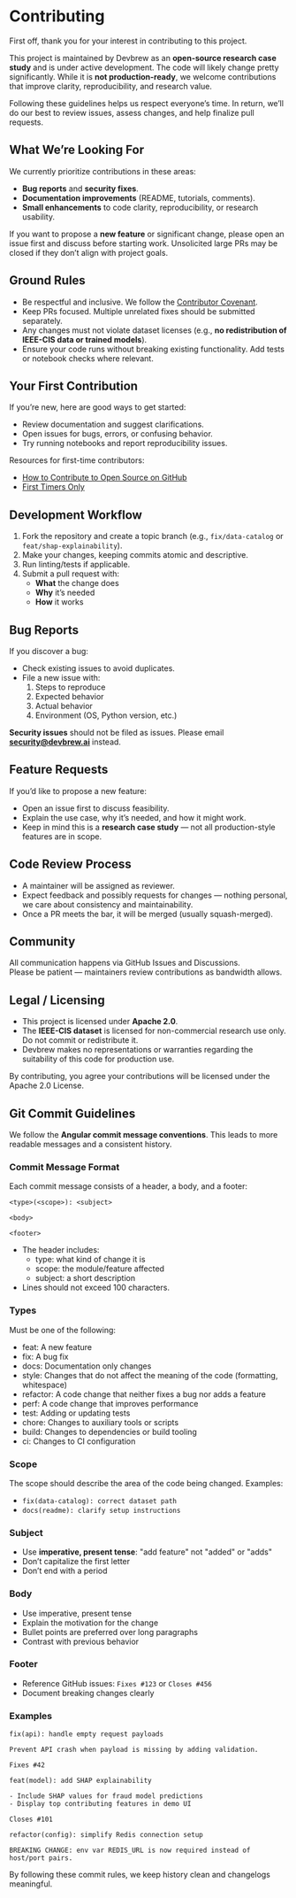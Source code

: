 # Contributing

First off, thank you for your interest in contributing to this project.

This project is maintained by Devbrew as an **open-source research case study** and is under active development. The code will likely change pretty significantly. While it is **not production-ready**, we welcome contributions that improve clarity, reproducibility, and research value.

Following these guidelines helps us respect everyone’s time. In return, we’ll do our best to review issues, assess changes, and help finalize pull requests.

## What We’re Looking For

We currently prioritize contributions in these areas:

- **Bug reports** and **security fixes**.
- **Documentation improvements** (README, tutorials, comments).
- **Small enhancements** to code clarity, reproducibility, or research usability.

If you want to propose a **new feature** or significant change, please open an issue first and discuss before starting work. Unsolicited large PRs may be closed if they don’t align with project goals.

## Ground Rules

- Be respectful and inclusive. We follow the [Contributor Covenant](https://www.contributor-covenant.org/).
- Keep PRs focused. Multiple unrelated fixes should be submitted separately.
- Any changes must not violate dataset licenses (e.g., **no redistribution of IEEE-CIS data or trained models**).
- Ensure your code runs without breaking existing functionality. Add tests or notebook checks where relevant.

## Your First Contribution

If you’re new, here are good ways to get started:

- Review documentation and suggest clarifications.
- Open issues for bugs, errors, or confusing behavior.
- Try running notebooks and report reproducibility issues.

Resources for first-time contributors:

- [How to Contribute to Open Source on GitHub](https://egghead.io/series/how-to-contribute-to-an-open-source-project-on-github)
- [First Timers Only](https://www.firsttimersonly.com/)

## Development Workflow

1. Fork the repository and create a topic branch (e.g., `fix/data-catalog` or `feat/shap-explainability`).
2. Make your changes, keeping commits atomic and descriptive.
3. Run linting/tests if applicable.
4. Submit a pull request with:
   - **What** the change does
   - **Why** it’s needed
   - **How** it works

## Bug Reports

If you discover a bug:

- Check existing issues to avoid duplicates.
- File a new issue with:
  1. Steps to reproduce
  2. Expected behavior
  3. Actual behavior
  4. Environment (OS, Python version, etc.)

**Security issues** should not be filed as issues. Please email **security@devbrew.ai** instead.

## Feature Requests

If you’d like to propose a new feature:

- Open an issue first to discuss feasibility.
- Explain the use case, why it’s needed, and how it might work.
- Keep in mind this is a **research case study** — not all production-style features are in scope.

## Code Review Process

- A maintainer will be assigned as reviewer.
- Expect feedback and possibly requests for changes — nothing personal, we care about consistency and maintainability.
- Once a PR meets the bar, it will be merged (usually squash-merged).

## Community

All communication happens via GitHub Issues and Discussions.  
Please be patient — maintainers review contributions as bandwidth allows.

## Legal / Licensing

- This project is licensed under **Apache 2.0**.
- The **IEEE-CIS dataset** is licensed for non-commercial research use only. Do not commit or redistribute it.
- Devbrew makes no representations or warranties regarding the suitability of this code for production use.

By contributing, you agree your contributions will be licensed under the Apache 2.0 License.

## Git Commit Guidelines

We follow the **Angular commit message conventions**. This leads to more readable messages and a consistent history.

### Commit Message Format

Each commit message consists of a header, a body, and a footer:

```
<type>(<scope>): <subject>

<body>

<footer>
```

- The header includes:
  - type: what kind of change it is
  - scope: the module/feature affected
  - subject: a short description
- Lines should not exceed 100 characters.

### Types

Must be one of the following:

- feat: A new feature
- fix: A bug fix
- docs: Documentation only changes
- style: Changes that do not affect the meaning of the code (formatting, whitespace)
- refactor: A code change that neither fixes a bug nor adds a feature
- perf: A code change that improves performance
- test: Adding or updating tests
- chore: Changes to auxiliary tools or scripts
- build: Changes to dependencies or build tooling
- ci: Changes to CI configuration

### Scope

The scope should describe the area of the code being changed.
Examples:

- `fix(data-catalog): correct dataset path`
- `docs(readme): clarify setup instructions`

### Subject

- Use **imperative, present tense**: "add feature" not "added" or "adds"
- Don’t capitalize the first letter
- Don’t end with a period

### Body

- Use imperative, present tense
- Explain the motivation for the change
- Bullet points are preferred over long paragraphs
- Contrast with previous behavior

### Footer

- Reference GitHub issues: `Fixes #123` or `Closes #456`
- Document breaking changes clearly

### Examples

```
fix(api): handle empty request payloads

Prevent API crash when payload is missing by adding validation.

Fixes #42
```

```
feat(model): add SHAP explainability

- Include SHAP values for fraud model predictions
- Display top contributing features in demo UI

Closes #101

```

```
refactor(config): simplify Redis connection setup

BREAKING CHANGE: env var REDIS_URL is now required instead of host/port pairs.
```

By following these commit rules, we keep history clean and changelogs meaningful.
